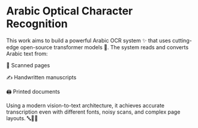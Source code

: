 # Arabic Optical Character Recognition
This work aims to build a powerful Arabic OCR system ✨ that uses cutting-edge open-source transformer models 🤖. The system reads and converts Arabic text from:

📄 Scanned pages

✍️ Handwritten manuscripts

🖨️ Printed documents

Using a modern vision-to-text architecture, it achieves accurate transcription even with different fonts, noisy scans, and complex page layouts. 🔤🧠💡
